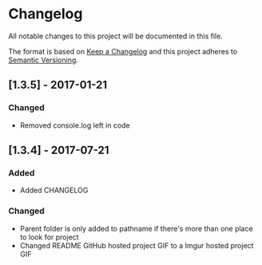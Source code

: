 # Changelog
All notable changes to this project will be documented in this file.

The format is based on [Keep a Changelog](http://keepachangelog.com/en/1.0.0/)
and this project adheres to [Semantic Versioning](http://semver.org/spec/v2.0.0.html).

## [1.3.5] - 2017-01-21
### Changed
- Removed console.log left in code

## [1.3.4] - 2017-07-21
### Added
- Added CHANGELOG

### Changed
- Parent folder is only added to pathname if there's more than one place to look for project
- Changed README GitHub hosted project GIF to a Imgur hosted project GIF